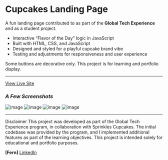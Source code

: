 # Cupcakes Landing Page

A fun landing page contributed to as part of the **Global Tech Experience** and as a student project.

- Interactive “Flavor of the Day” logic in JavaScript
- Built with HTML, CSS, and JavaScript
- Designed and styled for a playful cupcake brand vibe
- Testing and adjustments for responsiveness and user experience

Some buttons are decorative only. This project is for learning and portfolio display.

---
[View Live Site](https://fern-zz.github.io/Cupcakes-Web/)

### *A Few Screenshots*

![image](https://github.com/user-attachments/assets/c63cf898-bde8-49d2-b632-bd2a005d6a27)
![image](https://github.com/user-attachments/assets/6de518b9-7bc0-4a05-b306-8ae94dcf809a)
![image](https://github.com/user-attachments/assets/69ce83d2-c47d-4fd2-801d-626926cf4d8c)
![image](https://github.com/user-attachments/assets/c4c9943d-ea85-46e7-b7cc-e4806c61aa64)

---

Disclaimer
This project was developed as part of the Global Tech Experience program, in collaboration with Sprinkles Cupcakes. The initial codebase was provided by the program, and I implemented additional features as part of the learning objectives. This project is intended solely for educational and portfolio purposes.

**[Fern]** [LinkedIn](www.linkedin.com/in/fernanda-g-050932264)
